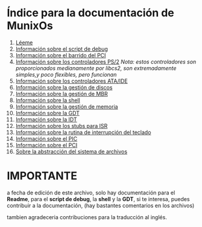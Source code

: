 # Índice para la documentación de MunixOs

1. [Léeme](README.md)
2. [Información sobre el script de debug](debug-docs.md)
3. [Información sobre el barrido del PCI](sweep-pci.md)
4. [Información sobre los controladores PS/2](ps2.md) *Nota: estos controladores son proporcionados medianamente por libcs2, son extremadamente simples,y poco flexibles, pero funcionan*
5. [Información sobre los controladores ATA/IDE](ata_ide.md)
6. [Información sobre la gestión de discos](disks.md)
7. [Información sobre la gestión de MBR](mbr.md)
8. [Información sobre la shell](shell.md)
9. [Información sobre la gestión de memoria](memory.md)
10. [Información sobre la GDT](gdt.md)
11. [Información sobre la IDT](idt.md)
12. [Información sobre los stubs para ISR](isr.md)
13. [Información sobre la rutina de interrupción del teclado](keyboard_isr.md)
14. [Información sobre el PIC](pic.md)
15. [Información sobre el PCI](pci.md)
16. [Sobre la abstracción del sistema de archivos](fs.md)

# IMPORTANTE 
a fecha de edición de este archivo, solo hay documentación para el **Readme**, para el **script de debug**, la **shell** y la **GDT**, si te interesa, puedes contribuir a la documentación, (hay bastantes comentarios en los archivos)

tambien agradeceria contribuciones para la traducción al inglés.
